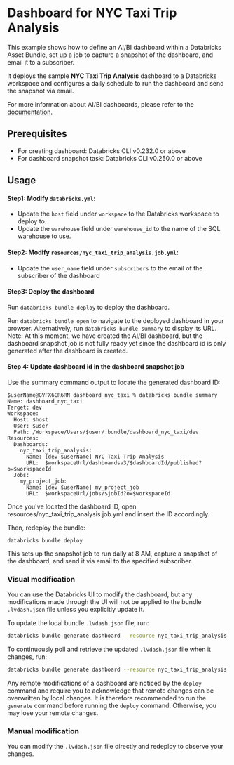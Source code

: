 # Dashboard for NYC Taxi Trip Analysis

This example shows how to define an AI/BI dashboard within a Databricks Asset Bundle, set up a job to capture a snapshot of the dashboard, and email it to a subscriber.

It deploys the sample __NYC Taxi Trip Analysis__ dashboard to a Databricks workspace and configures a daily schedule to run the dashboard and send the snapshot via email.

For more information about AI/BI dashboards, please refer to the [documentation](https://docs.databricks.com/dashboards/index.html).

## Prerequisites

- For creating dashboard: Databricks CLI v0.232.0 or above
- For dashboard snapshot task: Databricks CLI v0.250.0 or above

## Usage

#### Step1: Modify `databricks.yml`:

- Update the `host` field under `workspace` to the Databricks workspace to deploy to.
- Update the `warehouse` field under `warehouse_id` to the name of the SQL warehouse to use.

#### Step2: Modify `resources/nyc_taxi_trip_analysis.job.yml`:

- Update the `user_name` field under `subscribers` to the email of the subscriber of the dashboard

#### Step3: Deploy the dashboard

Run `databricks bundle deploy` to deploy the dashboard.

Run `databricks bundle open` to navigate to the deployed dashboard in your browser. Alternatively, run `databricks bundle summary` to display its URL.
Note:
At this moment, we have created the AI/BI dashboard, but the dashboard snapshot job is not fully ready yet since the dashboard id is only generated after the dashboard is created.

#### Step 4: Update dashboard id in the dashboard snapshot job

Use the summary command output to locate the generated dashboard ID:

```
$userName@GVFX6GR6RN dashboard_nyc_taxi % databricks bundle summary
Name: dashboard_nyc_taxi
Target: dev
Workspace:
  Host: $host
  User: $user
  Path: /Workspace/Users/$user/.bundle/dashboard_nyc_taxi/dev
Resources:
  Dashboards:
    nyc_taxi_trip_analysis:
      Name: [dev $userName] NYC Taxi Trip Analysis
      URL:  $workspaceUrl/dashboardsv3/$dashboardId/published?o=$workspaceId
  Jobs:
    my_project_job:
      Name: [dev $userName] my_project_job
      URL:  $workspaceUrl/jobs/$jobId?o=$workspaceId
```

Once you've located the dashboard ID, open resources/nyc_taxi_trip_analysis.job.yml and insert the ID accordingly.

Then, redeploy the bundle:

```
databricks bundle deploy
```

This sets up the snapshot job to run daily at 8 AM, capture a snapshot of the dashboard, and send it via email to the specified subscriber.

### Visual modification

You can use the Databricks UI to modify the dashboard, but any modifications made through the UI will not be applied to the bundle `.lvdash.json` file unless you explicitly update it.

To update the local bundle `.lvdash.json` file, run:

```sh
databricks bundle generate dashboard --resource nyc_taxi_trip_analysis --force
```

To continuously poll and retrieve the updated `.lvdash.json` file when it changes, run:

```sh
databricks bundle generate dashboard --resource nyc_taxi_trip_analysis --force --watch
```

Any remote modifications of a dashboard are noticed by the `deploy` command and require
you to acknowledge that remote changes can be overwritten by local changes.
It is therefore recommended to run the `generate` command before running the `deploy` command.
Otherwise, you may lose your remote changes.

### Manual modification

You can modify the `.lvdash.json` file directly and redeploy to observe your changes.
